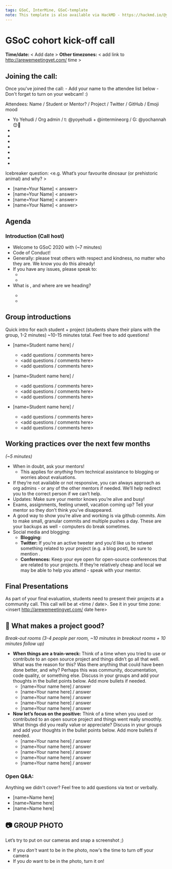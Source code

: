 ```yaml
---
tags: GSoC, InterMine, GSoC-template
note: This template is also available via HackMD - https://hackmd.io/@yoyehudi/Hk3wd-ZPr
---
```


# GSoC cohort kick-off call

**Time/date:** < Add date >
**Other timezones:** < add link to http://arewemeetingyet.com/ time >

## Joining the call: 
<Add videoconference link> 
Once you've joined the call:
- Add your name to the attendee list below 
- Don't forget to turn on your webcam! :) 
    

Attendees: Name / Student or Mentor? / Project / Twitter / GitHub / Emoji mood
- Yo Yehudi / Org admin / t: @yoyehudi + @intermineorg / G: @yochannah 😊🎉
- 
- 
- 
- 
- 
- 
-  

Icebreaker question: <e.g. What’s your favourite dinosaur (or prehistoric animal) and why? >
- [name=Your Name] < answer>
- [name=Your Name] < answer>
- [name=Your Name] < answer>
- [name=Your Name] < answer>

## Agenda

### Introduction (Call host)
 - Welcome to GSoC 2020 with <Org name> (~7 minutes)
 - Code of Conduct! <Link to code of conduct>
  - Generally: please treat others with respect and kindness, no matter who they are. We know you do this already! 
  - If you have any issues, please speak to:
    - <add contact name and email>
    - <add contact name and email>
- What is <Org name>, and where are we heading? 
    - <add details about your org>
    - <add road map info>

## Group introductions
Quick intro for each student + project (students share their plans with the group, 1-2 minutes) ~10-15 minutes total. Feel free to add questions!

- [name=Student name here] / <project name>
    - <add questions / comments here>
    - <add questions / comments here>
    - <add questions / comments here>

- [name=Student name here] / <project name>
    - <add questions / comments here>
    - <add questions / comments here>
    - <add questions / comments here>

- [name=Student name here] / <project name>
    - <add questions / comments here>
    - <add questions / comments here>
    - <add questions / comments here>
    
## Working practices over the next few months 
_(~5 minutes)_

- When in doubt, ask your mentors!
    - This applies for *anything* from technical assistance to blogging or worries about evaluations. 
- If they’re not available or not responsive, you can always approach <insert org admin names here> as org admins - or any of the other mentors if needed.  We’ll help redirect you to the correct person if we can’t help. 
- Updates: Make sure your mentor knows you’re alive and busy!
- Exams, assignments, feeling unwell, vacation coming up? Tell your mentor so they don’t think you’ve disappeared.
- A good way to show you’re alive and working is via github commits. Aim to make small, granular commits and multiple pushes a day. These are your backups as well - computers do break sometimes. 
- Social media and blogging: 
    - **Blogging:** <add notes about blog policy>
    - **Twitter:** If you’re an active tweeter and you’d like us to retweet something related to your project (e.g. a blog post), be sure to mention <add org twitter handle>.
    - **Conferences:** Keep your eye open for open-source conferences that are related to your projects. If they’re relatively cheap and local we may be able to help you attend - speak with your mentor. 
    
## Final Presentations
As part of your final evaluation, students need to present their projects at a community call. This call will be at <time / date>. See it in your time zone: <insert http://arewemeetingyet.com/ date here>

## 💬 What makes a project good? 
_Break-out rooms (3-4 people per room, ~10 minutes in breakout rooms + 10 minutes follow up)_

- **When things are a train-wreck:** Think of a time when you tried to use or contribute to an open source project and things didn’t go all that well. What was the reason for this? Was there anything that could have been done better, and why? Perhaps this was community, documentation, code quality, or something else. Discuss in your groups and add your thoughts in the bullet points below. Add more bullets if needed.
    - [name=Your name here] / answer
    - [name=Your name here] / answer
    - [name=Your name here] / answer
    - [name=Your name here] / answer
    - [name=Your name here] / answer
- **Now let’s focus on the positive:** Think of a time when you used or contributed to an open source project and things went really smoothly. What things did you really value or appreciate? Discuss in your groups and add your thoughts in the bullet points below. Add more bullets if needed.
    - [name=Your name here] / answer
    - [name=Your name here] / answer
    - [name=Your name here] / answer
    - [name=Your name here] / answer
    - [name=Your name here] / answer
    
### Open Q&A: 
Anything we didn't cover? Feel free to add questions via text or verbally. 
- [name=Name here] <type your question here>
- [name=Name here] <type your question here>
- [name=Name here] <type your question here>

## :camera: GROUP PHOTO

Let’s try to put on our cameras and snap a screenshot ;) 
- If you _don't_ want to be in the photo, now's the time to turn off your camera
- If you _do_ want to be in the photo, turn it on!
